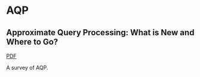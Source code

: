 # AQP

## Approximate Query Processing: What is New and Where to Go?

[PDF](./Approximate%20Query%20Processing%20What%20is%20New%20and%20Where%20to%20Go.pdf)

A survey of AQP.